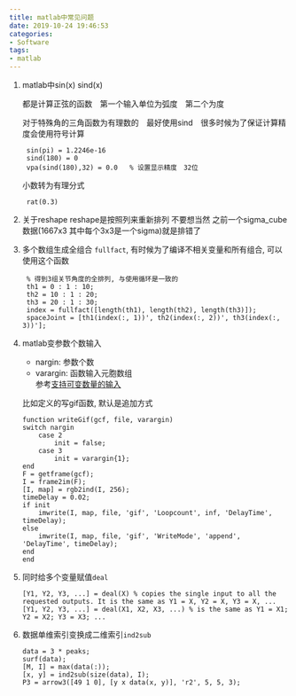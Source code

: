 ```yaml
---
title: matlab中常见问题
date: 2019-10-24 19:46:53
categories:
- Software
tags:
- matlab
---
```

1. matlab中sin(x) sind(x) 
    
    都是计算正弦的函数　第一个输入单位为弧度　第二个为度

    对于特殊角的三角函数为有理数的　最好使用sind　很多时候为了保证计算精度会使用符号计算

        sin(pi) = 1.2246e-16
        sind(180) = 0
        vpa(sind(180),32) = 0.0   % 设置显示精度　32位
    小数转为有理分式      
      
        rat(0.3)   
2. 关于reshape
    reshape是按照列来重新排列 不要想当然 之前一个sigma_cube数据(1667x3 其中每个3x3是一个sigma)就是排错了   

3. 多个数组生成全组合
    `fullfact`, 有时候为了编译不相关变量和所有组合, 可以使用这个函数

        % 得到3组关节角度的全排列, 与使用循环是一致的
        th1 = 0 : 1 : 10;
        th2 = 10 : 1 : 20;
        th3 = 20 : 1 : 30;
        index = fullfact([length(th1), length(th2), length(th3)]);
        spaceJoint = [th1(index(:, 1))', th2(index(:, 2))', th3(index(:, 3))'];
4. matlab变参数个数输入
    - nargin: 参数个数
    - varargin: 函数输入元胞数组     
    参考[支持可变数量的输入](https://ww2.mathworks.cn/help/matlab/matlab_prog/support-variable-number-of-inputs.html)

    比如定义的写gif函数, 默认是追加方式
    ```
    function writeGif(gcf, file, varargin)
    switch nargin
        case 2
            init = false;
        case 3
            init = varargin{1};
    end
    F = getframe(gcf);
    I = frame2im(F);
    [I, map] = rgb2ind(I, 256);
    timeDelay = 0.02;
    if init
        imwrite(I, map, file, 'gif', 'Loopcount', inf, 'DelayTime', timeDelay);
    else
        imwrite(I, map, file, 'gif', 'WriteMode', 'append', 'DelayTime', timeDelay);
    end
    end
    ```
5. 同时给多个变量赋值`deal`
    ```
    [Y1, Y2, Y3, ...] = deal(X) % copies the single input to all the requested outputs. It is the same as Y1 = X, Y2 = X, Y3 = X, ...
    [Y1, Y2, Y3, ...] = deal(X1, X2, X3, ...) % is the same as Y1 = X1; Y2 = X2; Y3 = X3; ...
    ```
6. 数据单维索引变换成二维索引`ind2sub`

    ```
    data = 3 * peaks;
    surf(data);
    [M, I] = max(data(:));
    [x, y] = ind2sub(size(data), I);
    P3 = arrow3([49 1 0], [y x data(x, y)], 'r2', 5, 5, 3);
    ```